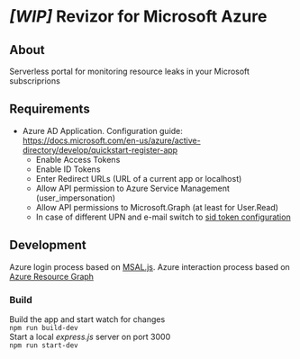# _[WIP]_ Revizor for Microsoft Azure
## About
Serverless portal for monitoring resource leaks in your Microsoft subscriprions

## Requirements
* Azure AD Application. Configuration guide: https://docs.microsoft.com/en-us/azure/active-directory/develop/quickstart-register-app
  * Enable Access Tokens
  * Enable ID Tokens
  * Enter Redirect URLs (URL of a current app or localhost)
  * Allow API permission to Azure Service Management (user_impersonation)
  * Allow API permissions to Microsoft.Graph (at least for User.Read)
  * In case of different UPN and e-mail switch to [sid token configuration](https://github.com/AzureAD/microsoft-authentication-library-for-js/issues/623)


## Development
Azure login process based on [MSAL.js](https://github.com/AzureAD/microsoft-authentication-library-for-js/tree/dev/lib/msal-browser). Azure interaction process based on [Azure Resource Graph](https://docs.microsoft.com/en-us/azure/governance/resource-graph/)
### Build
Build the app and start watch for changes  
`npm run build-dev`  
Start a local _express.js_ server on port 3000  
`npm run start-dev`  


